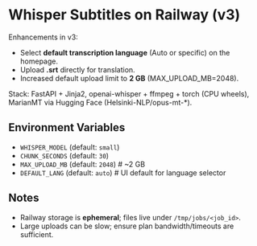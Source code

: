 # Whisper Subtitles on Railway (v3)

Enhancements in v3:
- Select **default transcription language** (Auto or specific) on the homepage.
- Upload **.srt** directly for translation.
- Increased default upload limit to **2 GB** (MAX_UPLOAD_MB=2048).

Stack: FastAPI + Jinja2, openai-whisper + ffmpeg + torch (CPU wheels), MarianMT via Hugging Face (Helsinki-NLP/opus-mt-*).

## Environment Variables
- `WHISPER_MODEL` (default: `small`)
- `CHUNK_SECONDS` (default: `30`)
- `MAX_UPLOAD_MB` (default: `2048`)  # ~2 GB
- `DEFAULT_LANG` (default: `auto`)   # UI default for language selector

## Notes
- Railway storage is **ephemeral**; files live under `/tmp/jobs/<job_id>`.
- Large uploads can be slow; ensure plan bandwidth/timeouts are sufficient.
